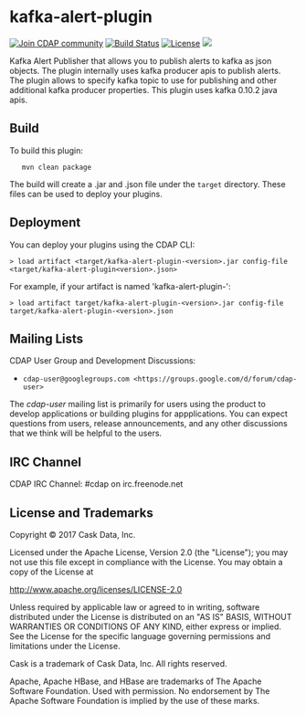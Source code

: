 # kafka-alert-plugin

<a href="https://cdap-users.herokuapp.com/"><img alt="Join CDAP community" src="https://cdap-users.herokuapp.com/badge.svg?t=kafka-alert-plugin"/></a> [![Build Status](https://travis-ci.org/hydrator/kafka-alert-plugin.svg?branch=master)](https://travis-ci.org/hydrator/kafka-alert-plugin) [![License](https://img.shields.io/badge/License-Apache%202.0-blue.svg)](https://opensource.org/licenses/Apache-2.0) []() <img src="https://cdap-users.herokuapp.com/assets/cm-available.svg"/>

Kafka Alert Publisher that allows you to publish alerts to kafka as json objects. The plugin internally uses kafka producer apis to publish alerts. 
The plugin allows to specify kafka topic to use for publishing and other additional kafka producer properties. 
This plugin uses kafka 0.10.2 java apis.

Build
-----
To build this plugin:

```
   mvn clean package
```    

The build will create a .jar and .json file under the ``target`` directory.
These files can be used to deploy your plugins.

Deployment
----------
You can deploy your plugins using the CDAP CLI:

    > load artifact <target/kafka-alert-plugin-<version>.jar config-file <target/kafka-alert-plugin<version>.json>

For example, if your artifact is named 'kafka-alert-plugin-<version>':

    > load artifact target/kafka-alert-plugin-<version>.jar config-file target/kafka-alert-plugin-<version>.json
    
## Mailing Lists

CDAP User Group and Development Discussions:

* `cdap-user@googlegroups.com <https://groups.google.com/d/forum/cdap-user>`

The *cdap-user* mailing list is primarily for users using the product to develop
applications or building plugins for appplications. You can expect questions from 
users, release announcements, and any other discussions that we think will be helpful 
to the users.

## IRC Channel

CDAP IRC Channel: #cdap on irc.freenode.net


## License and Trademarks

Copyright © 2017 Cask Data, Inc.

Licensed under the Apache License, Version 2.0 (the "License"); you may not use this file except
in compliance with the License. You may obtain a copy of the License at

http://www.apache.org/licenses/LICENSE-2.0

Unless required by applicable law or agreed to in writing, software distributed under the 
License is distributed on an "AS IS" BASIS, WITHOUT WARRANTIES OR CONDITIONS OF ANY KIND, 
either express or implied. See the License for the specific language governing permissions 
and limitations under the License.

Cask is a trademark of Cask Data, Inc. All rights reserved.

Apache, Apache HBase, and HBase are trademarks of The Apache Software Foundation. Used with
permission. No endorsement by The Apache Software Foundation is implied by the use of these marks.  

